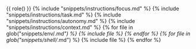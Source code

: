 {{ role() }}
{% include "snippets/instructions/focus.md" %}
{% include "snippets/instructions/task.md" %}
{% include "snippets/instructions/autonomy.md" %}
{% include "snippets/instructions/context.md" %}
{% for file in glob("snippets/env/*.md") %}
{% include file %}
{% endfor %}
{% for file in glob("snippets/shell/*.md") %}
{% include file %}
{% endfor %}

